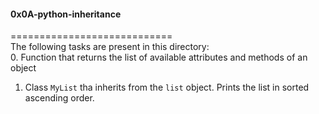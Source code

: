 #### 0x0A-python-inheritance     
============================      
The following tasks are present in this directory:       
0. Function that returns the list of available attributes and methods of an object     
1. Class `MyList` tha inherits from the `list` object. Prints the list in sorted ascending order.      

